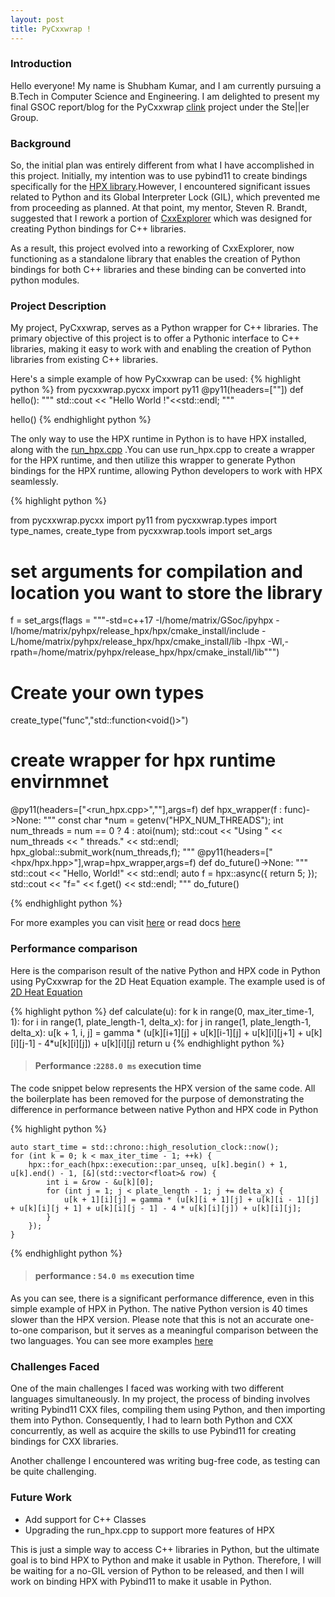 ```yaml
---
layout: post
title: PyCxxwrap !
---
```

### Introduction
Hello everyone! My name is Shubham Kumar, and I am currently pursuing a B.Tech in Computer Science and Engineering. I am delighted to present my final GSOC report/blog for the PyCxxwrap [clink](https://github.com/matrixbot123/pycxxwrap) project under the Ste||er Group.

### Background
So, the initial plan was entirely different from what I have accomplished in this project. Initially, my intention was to use pybind11 to create bindings specifically for the [HPX library](https://github.com/STEllAR-GROUP/hpx).However, I encountered significant issues related to Python and its Global Interpreter Lock (GIL), which prevented me from proceeding as planned. At that point, my mentor, Steven R. Brandt, suggested that I rework a portion of [CxxExplorer](https://github.com/stevenrbrandt/CxxExplorer/blob/master/py11.py) which was designed for creating Python bindings for C++ libraries.

As a result, this project evolved into a reworking of CxxExplorer, now functioning as a standalone library that enables the creation of Python bindings for both C++ libraries and these binding can be converted into python modules.

### Project Description
My project, PyCxxwrap, serves as a Python wrapper for C++ libraries. The primary objective of this project is to offer a Pythonic interface to C++ libraries, making it easy to work with and enabling the creation of Python libraries from existing C++ libraries.

Here's a simple example of how PyCxxwrap can be used: 
{% highlight python %}
from pycxxwrap.pycxx import py11
@py11(headers=["<iostream>"])
def hello():
    """
    std::cout << "Hello World !"<<std::endl;
    """

hello()
{% endhighlight python %}


The only way to use the HPX runtime in Python is to have HPX installed, along with the [run_hpx.cpp](https://github.com/matrixbot123/pycxxwrap/blob/main/run_hpx.cpp) .You can use run_hpx.cpp to create a wrapper for the HPX runtime, and then utilize this wrapper to generate Python bindings for the HPX runtime, allowing Python developers to work with HPX seamlessly.


{% highlight python %}

from pycxxwrap.pycxx import py11
from pycxxwrap.types import type_names, create_type
from pycxxwrap.tools import set_args

# set arguments for compilation and location you want to store the library
f = set_args(flags = """-std=c++17 -I/home/matrix/GSoc/ipyhpx 
          -I/home/matrix/pyhpx/release_hpx/hpx/cmake_install/include 
          -L/home/matrix/pyhpx/release_hpx/hpx/cmake_install/lib -lhpx 
          -Wl,-rpath=/home/matrix/pyhpx/release_hpx/hpx/cmake_install/lib""")

# Create your own types
create_type("func","std::function<void()>")

# create wrapper for hpx runtime envirnmnet
@py11(headers=["<run_hpx.cpp>","<iostream>"],args=f)
def hpx_wrapper(f : func)->None:
    """
    const char *num = getenv("HPX_NUM_THREADS");
    int num_threads = num == 0 ? 4 : atoi(num);
    std::cout << "Using " << num_threads << " threads." << std::endl;
    hpx_global::submit_work(num_threads,f);
    """
@py11(headers=["<hpx/hpx.hpp>"],wrap=hpx_wrapper,args=f)
def do_future()->None:
    """
    std::cout << "Hello, World!" << std::endl;
    auto f = hpx::async([](){ return 5; });
    std::cout << "f=" << f.get() << std::endl;
    """
do_future()

{% endhighlight python %}

For more examples you can visit [here](https://github.com/matrixbot123/pycxxwrap/tree/main/Examples) or read docs [here](https://github.com/matrixbot123/pycxxwrap/tree/main/Docs)
### Performance comparison
Here is the comparison result of the native Python and HPX code in Python using PyCxxwrap for the 2D Heat Equation example. The example used is of [2D Heat Equation](https://github.com/matrixbot123/pycxxwrap/blob/main/Examples/2D_Heat_eq_sim.ipynb)

{% highlight python %}
def calculate(u):
    for k in range(0, max_iter_time-1, 1):
        for i in range(1, plate_length-1, delta_x):
            for j in range(1, plate_length-1, delta_x):
                u[k + 1, i, j] = gamma * (u[k][i+1][j] + u[k][i-1][j] + u[k][i][j+1] + u[k][i][j-1] - 4*u[k][i][j]) + u[k][i][j]
    return u
{% endhighlight python %}
> #### Performance :`2288.0 ms` execution time

The code snippet below represents the HPX version of the same code. All the boilerplate has been removed for the purpose of demonstrating the difference in performance between native Python and HPX code in Python

{% highlight python %}
    
    auto start_time = std::chrono::high_resolution_clock::now();
    for (int k = 0; k < max_iter_time - 1; ++k) {
        hpx::for_each(hpx::execution::par_unseq, u[k].begin() + 1, u[k].end() - 1, [&](std::vector<float>& row) {
            int i = &row - &u[k][0];
            for (int j = 1; j < plate_length - 1; j += delta_x) {
                u[k + 1][i][j] = gamma * (u[k][i + 1][j] + u[k][i - 1][j] + u[k][i][j + 1] + u[k][i][j - 1] - 4 * u[k][i][j]) + u[k][i][j];
            }
        });
    }

{% endhighlight python %}
> #### performance : `54.0 ms` execution time

As you can see, there is a significant performance difference, even in this simple example of HPX in Python. The native Python version is 40 times slower than the HPX version. Please note that this is not an accurate one-to-one comparison, but it serves as a meaningful comparison between the two languages. You can see more examples [here](https://github.com/matrixbot123/pycxxwrap/blob/main/Examples)

### Challenges Faced

One of the main challenges I faced was working with two different languages simultaneously. In my project, the process of binding involves writing Pybind11 CXX files, compiling them using Python, and then importing them into Python. Consequently, I had to learn both Python and CXX concurrently, as well as acquire the skills to use Pybind11 for creating bindings for CXX libraries.

Another challenge I encountered was writing bug-free code, as testing can be quite challenging.
### Future Work

- Add support for C++ Classes
- Upgrading the run_hpx.cpp to support more features of HPX

This is just a simple way to access C++ libraries in Python, but the ultimate goal is to bind HPX to Python and make it usable in Python. Therefore, I will be waiting for a no-GIL version of Python to be released, and then I will work on binding HPX with Pybind11 to make it usable in Python.






